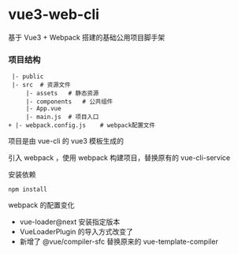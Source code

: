 # vue3-web-cli

基于 Vue3 + Webpack 搭建的基础公用项目脚手架

### 项目结构

```
 |- public
 |- src  # 资源文件
     |- assets   # 静态资源
     |- components   # 公共组件
     |- App.vue
     |- main.js  # 项目入口
+ |- webpack.config.js    # webpack配置文件
```

项目是由 vue-cli 的 vue3 模板生成的

引入 webpack ，使用 webpack 构建项目，替换原有的 vue-cli-service

安装依赖

```
npm install
```

webpack 的配置变化

-   vue-loader@next 安装指定版本
-   VueLoaderPlugin 的导入方式改变了
-   新增了 @vue/compiler-sfc 替换原来的 vue-template-compiler

